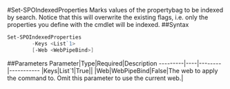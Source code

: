 #Set-SPOIndexedProperties
Marks values of the propertybag to be indexed by search. Notice that this will overwrite the existing flags, i.e. only the properties you define with the cmdlet will be indexed.
##Syntax
```powershell
Set-SPOIndexedProperties
        -Keys <List`1>
        [-Web <WebPipeBind>]
```


##Parameters
Parameter|Type|Required|Description
---------|----|--------|-----------
|Keys|List`1|True||
|Web|WebPipeBind|False|The web to apply the command to. Omit this parameter to use the current web.|
